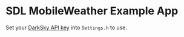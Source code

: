 # SDL MobileWeather Example App

Set your [DarkSky API key](https://www.darksky.net/dev) into `Settings.h` to use.